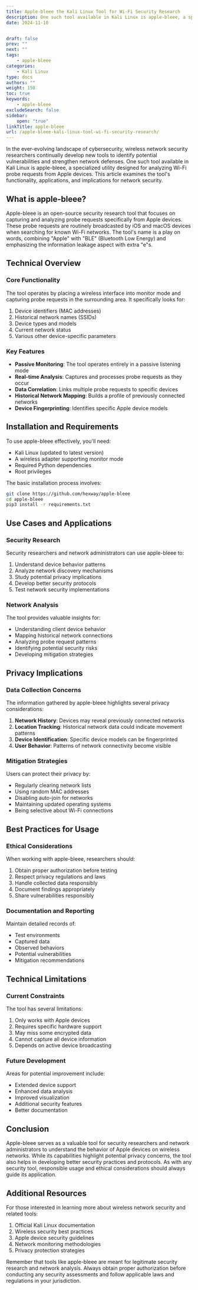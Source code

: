 ```yaml
---
title: Apple-bleee the Kali Linux Tool for Wi-Fi Security Research
description: One such tool available in Kali Linux is apple-bleee, a specialized utility designed for analyzing Wi-Fi probe requests from Apple devices.
date: 2024-11-10


draft: false
prev: ""
next: ""
tags:
    - apple-bleee
categories:
    - Kali Linux
type: docs
authors: ""
weight: 150
toc: true
keywords:
    - apple-bleee
excludeSearch: false
sidebar:
    open: "true"
linkTitle: apple-bleee
url: /apple-bleee-kali-linux-tool-wi-fi-security-research/
---
```


In the ever-evolving landscape of cybersecurity, wireless network security researchers continually develop new tools to identify potential vulnerabilities and strengthen network defenses. One such tool available in Kali Linux is apple-bleee, a specialized utility designed for analyzing Wi-Fi probe requests from Apple devices. This article examines the tool's functionality, applications, and implications for network security.

## What is apple-bleee?

Apple-bleee is an open-source security research tool that focuses on capturing and analyzing probe requests specifically from Apple devices. These probe requests are routinely broadcasted by iOS and macOS devices when searching for known Wi-Fi networks. The tool's name is a play on words, combining "Apple" with "BLE" (Bluetooth Low Energy) and emphasizing the information leakage aspect with extra "e"s.

## Technical Overview

### Core Functionality

The tool operates by placing a wireless interface into monitor mode and capturing probe requests in the surrounding area. It specifically looks for:

1. Device identifiers (MAC addresses)
2. Historical network names (SSIDs)
3. Device types and models
4. Current network status
5. Various other device-specific parameters

### Key Features

- **Passive Monitoring**: The tool operates entirely in a passive listening mode
- **Real-time Analysis**: Captures and processes probe requests as they occur
- **Data Correlation**: Links multiple probe requests to specific devices
- **Historical Network Mapping**: Builds a profile of previously connected networks
- **Device Fingerprinting**: Identifies specific Apple device models

## Installation and Requirements

To use apple-bleee effectively, you'll need:

- Kali Linux (updated to latest version)
- A wireless adapter supporting monitor mode
- Required Python dependencies
- Root privileges

The basic installation process involves:

```bash
git clone https://github.com/hexway/apple-bleee
cd apple-bleee
pip3 install -r requirements.txt
```

## Use Cases and Applications

### Security Research

Security researchers and network administrators can use apple-bleee to:

1. Understand device behavior patterns
2. Analyze network discovery mechanisms
3. Study potential privacy implications
4. Develop better security protocols
5. Test network security implementations

### Network Analysis

The tool provides valuable insights for:

- Understanding client device behavior
- Mapping historical network connections
- Analyzing probe request patterns
- Identifying potential security risks
- Developing mitigation strategies

## Privacy Implications

### Data Collection Concerns

The information gathered by apple-bleee highlights several privacy considerations:

1. **Network History**: Devices may reveal previously connected networks
2. **Location Tracking**: Historical network data could indicate movement patterns
3. **Device Identification**: Specific device models can be fingerprinted
4. **User Behavior**: Patterns of network connectivity become visible

### Mitigation Strategies

Users can protect their privacy by:

- Regularly clearing network lists
- Using random MAC addresses
- Disabling auto-join for networks
- Maintaining updated operating systems
- Being selective about Wi-Fi connections

## Best Practices for Usage

### Ethical Considerations

When working with apple-bleee, researchers should:

1. Obtain proper authorization before testing
2. Respect privacy regulations and laws
3. Handle collected data responsibly
4. Document findings appropriately
5. Share vulnerabilities responsibly

### Documentation and Reporting

Maintain detailed records of:

- Test environments
- Captured data
- Observed behaviors
- Potential vulnerabilities
- Mitigation recommendations

## Technical Limitations

### Current Constraints

The tool has several limitations:

1. Only works with Apple devices
2. Requires specific hardware support
3. May miss some encrypted data
4. Cannot capture all device information
5. Depends on active device broadcasting

### Future Development

Areas for potential improvement include:

- Extended device support
- Enhanced data analysis
- Improved visualization
- Additional security features
- Better documentation

## Conclusion

Apple-bleee serves as a valuable tool for security researchers and network administrators to understand the behavior of Apple devices on wireless networks. While its capabilities highlight potential privacy concerns, the tool also helps in developing better security practices and protocols. As with any security tool, responsible usage and ethical considerations should always guide its application.

## Additional Resources

For those interested in learning more about wireless network security and related tools:

1. Official Kali Linux documentation
2. Wireless security best practices
3. Apple device security guidelines
4. Network monitoring methodologies
5. Privacy protection strategies

Remember that tools like apple-bleee are meant for legitimate security research and network analysis. Always obtain proper authorization before conducting any security assessments and follow applicable laws and regulations in your jurisdiction.
